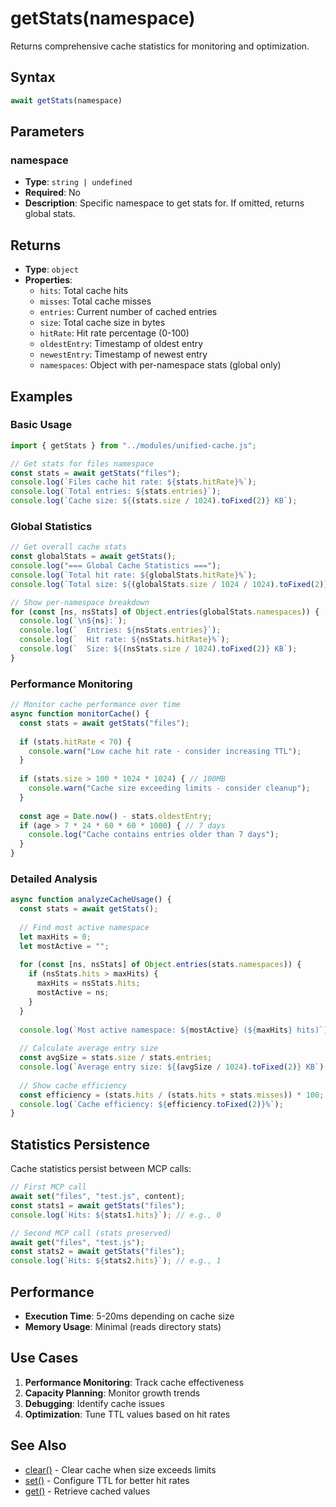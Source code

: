# getStats(namespace)

Returns comprehensive cache statistics for monitoring and optimization.

## Syntax

```javascript
await getStats(namespace)
```

## Parameters

### namespace
- **Type**: `string | undefined`
- **Required**: No
- **Description**: Specific namespace to get stats for. If omitted, returns global stats.

## Returns

- **Type**: `object`
- **Properties**:
  - `hits`: Total cache hits
  - `misses`: Total cache misses
  - `entries`: Current number of cached entries
  - `size`: Total cache size in bytes
  - `hitRate`: Hit rate percentage (0-100)
  - `oldestEntry`: Timestamp of oldest entry
  - `newestEntry`: Timestamp of newest entry
  - `namespaces`: Object with per-namespace stats (global only)

## Examples

### Basic Usage

```javascript
import { getStats } from "../modules/unified-cache.js";

// Get stats for files namespace
const stats = await getStats("files");
console.log(`Files cache hit rate: ${stats.hitRate}%`);
console.log(`Total entries: ${stats.entries}`);
console.log(`Cache size: ${(stats.size / 1024).toFixed(2)} KB`);
```

### Global Statistics

```javascript
// Get overall cache stats
const globalStats = await getStats();
console.log("=== Global Cache Statistics ===");
console.log(`Total hit rate: ${globalStats.hitRate}%`);
console.log(`Total size: ${(globalStats.size / 1024 / 1024).toFixed(2)} MB`);

// Show per-namespace breakdown
for (const [ns, nsStats] of Object.entries(globalStats.namespaces)) {
  console.log(`\n${ns}:`);
  console.log(`  Entries: ${nsStats.entries}`);
  console.log(`  Hit rate: ${nsStats.hitRate}%`);
  console.log(`  Size: ${(nsStats.size / 1024).toFixed(2)} KB`);
}
```

### Performance Monitoring

```javascript
// Monitor cache performance over time
async function monitorCache() {
  const stats = await getStats("files");
  
  if (stats.hitRate < 70) {
    console.warn("Low cache hit rate - consider increasing TTL");
  }
  
  if (stats.size > 100 * 1024 * 1024) { // 100MB
    console.warn("Cache size exceeding limits - consider cleanup");
  }
  
  const age = Date.now() - stats.oldestEntry;
  if (age > 7 * 24 * 60 * 60 * 1000) { // 7 days
    console.log("Cache contains entries older than 7 days");
  }
}
```

### Detailed Analysis

```javascript
async function analyzeCacheUsage() {
  const stats = await getStats();
  
  // Find most active namespace
  let maxHits = 0;
  let mostActive = "";
  
  for (const [ns, nsStats] of Object.entries(stats.namespaces)) {
    if (nsStats.hits > maxHits) {
      maxHits = nsStats.hits;
      mostActive = ns;
    }
  }
  
  console.log(`Most active namespace: ${mostActive} (${maxHits} hits)`);
  
  // Calculate average entry size
  const avgSize = stats.size / stats.entries;
  console.log(`Average entry size: ${(avgSize / 1024).toFixed(2)} KB`);
  
  // Show cache efficiency
  const efficiency = (stats.hits / (stats.hits + stats.misses)) * 100;
  console.log(`Cache efficiency: ${efficiency.toFixed(2)}%`);
}
```

## Statistics Persistence

Cache statistics persist between MCP calls:

```javascript
// First MCP call
await set("files", "test.js", content);
const stats1 = await getStats("files");
console.log(`Hits: ${stats1.hits}`); // e.g., 0

// Second MCP call (stats preserved)
await get("files", "test.js");
const stats2 = await getStats("files");
console.log(`Hits: ${stats2.hits}`); // e.g., 1
```

## Performance

- **Execution Time**: 5-20ms depending on cache size
- **Memory Usage**: Minimal (reads directory stats)

## Use Cases

1. **Performance Monitoring**: Track cache effectiveness
2. **Capacity Planning**: Monitor growth trends
3. **Debugging**: Identify cache issues
4. **Optimization**: Tune TTL values based on hit rates

## See Also

- [clear()](./clear.md) - Clear cache when size exceeds limits
- [set()](./set.md) - Configure TTL for better hit rates
- [get()](./get.md) - Retrieve cached values